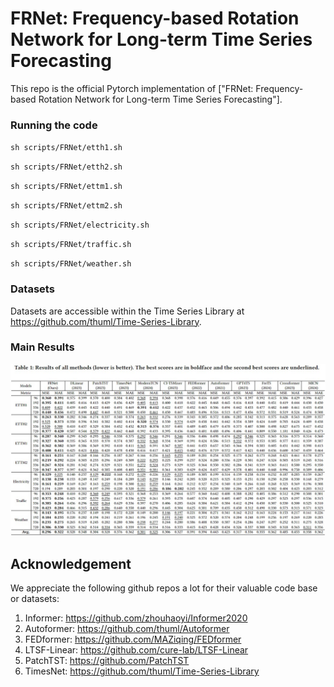 # FRNet: Frequency-based Rotation Network for Long-term Time Series Forecasting

This repo is the official Pytorch implementation of ["FRNet: Frequency-based Rotation Network for Long-term Time Series Forecasting"].

### Running the code

`sh scripts/FRNet/etth1.sh `

`sh scripts/FRNet/etth2.sh `

`sh scripts/FRNet/ettm1.sh `

`sh scripts/FRNet/ettm2.sh `

`sh scripts/FRNet/electricity.sh `

`sh scripts/FRNet/traffic.sh `

`sh scripts/FRNet/weather.sh `


### Datasets

Datasets are accessible within the Time Series Library at https://github.com/thuml/Time-Series-Library.


### Main Results
![MainResults](MainResults.png "MainResults")


## Acknowledgement

We appreciate the following github repos a lot for their valuable code base or datasets:

1. Informer: https://github.com/zhouhaoyi/Informer2020
2. Autoformer: https://github.com/thuml/Autoformer
3. FEDformer: https://github.com/MAZiqing/FEDformer
4. LTSF-Linear: https://github.com/cure-lab/LTSF-Linear
5. PatchTST: https://github.com/PatchTST
6. TimesNet: https://github.com/thuml/Time-Series-Library